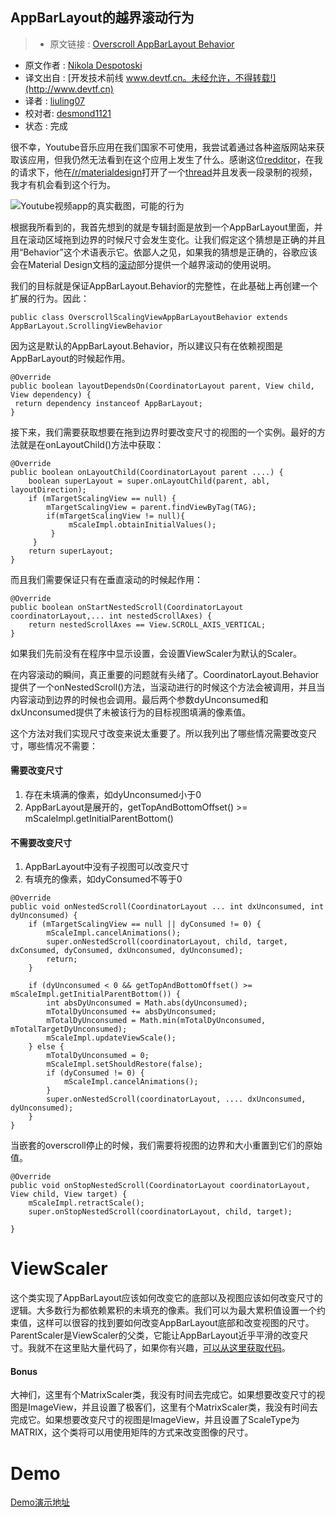 AppBarLayout的越界滚动行为
---

> * 原文链接 : [Overscroll AppBarLayout Behavior](https://medium.com/@nullthemall/overscroll-appbarlayout-behavior-e58f1ee2807#.gtmxsk7sw)
* 原文作者 : [Nikola Despotoski](https://medium.com/@nullthemall)
* 译文出自 : [开发技术前线 www.devtf.cn。未经允许，不得转载!](http://www.devtf.cn)
* 译者 : [liuling07](https://github.com/liuling07) 
* 校对者: [desmond1121](https://github.com/desmond1121)
* 状态 :  完成 

很不幸，Youtube音乐应用在我们国家不可使用，我尝试着通过各种盗版网站来获取该应用，但我仍然无法看到在这个应用上发生了什么。感谢这位[redditor](https://www.reddit.com/user/IanSan5653)，在我的请求下，他在[/r/materialdesign](https://www.reddit.com/r/materialdesign)打开了一个[thread](https://www.reddit.com/r/MaterialDesign/comments/3slct5/youtube_music_has_tons_of_animations_and/)并且发表一段录制的视频，我才有机会看到这个行为。

![Youtube视频app的真实截图，可能的行为](https://cdn-images-1.medium.com/max/1200/1*lEMS5RiBLGk3Q72FhXBwxA.gif)

根据我所看到的，我首先想到的就是专辑封面是放到一个AppBarLayout里面，并且在滚动区域拖到边界的时候尺寸会发生变化。让我们假定这个猜想是正确的并且用“Behavior”这个术语表示它。依鄙人之见，如果我的猜想是正确的，谷歌应该会在Material Design文档的[滚动](https://www.google.com/design/spec/patterns/scrolling-techniques.html)部分提供一个越界滚动的使用说明。

我们的目标就是保证AppBarLayout.Behavior的完整性，在此基础上再创建一个扩展的行为。因此：

```
public class OverscrollScalingViewAppBarLayoutBehavior extends AppBarLayout.ScrollingViewBehavior
```

因为这是默认的AppBarLayout.Behavior，所以建议只有在依赖视图是AppBarLayout的时候起作用。

```
@Override
public boolean layoutDependsOn(CoordinatorLayout parent, View child, View dependency) {
 return dependency instanceof AppBarLayout;
}
```

接下来，我们需要获取想要在拖到边界时要改变尺寸的视图的一个实例。最好的方法就是在onLayoutChild()方法中获取：


```
@Override
public boolean onLayoutChild(CoordinatorLayout parent ....) {
    boolean superLayout = super.onLayoutChild(parent, abl, layoutDirection);
    if (mTargetScalingView == null) {
        mTargetScalingView = parent.findViewByTag(TAG);
        if(mTargetScalingView != null){
             mScaleImpl.obtainInitialValues();
         }
     }
    return superLayout;
}
```

而且我们需要保证只有在垂直滚动的时候起作用：

```
@Override
public boolean onStartNestedScroll(CoordinatorLayout coordinatorLayout,... int nestedScrollAxes) {
    return nestedScrollAxes == View.SCROLL_AXIS_VERTICAL;
}
```

如果我们先前没有在程序中显示设置，会设置ViewScaler为默认的Scaler。

在内容滚动的瞬间，真正重要的问题就有头绪了。CoordinatorLayout.Behavior提供了一个onNestedScroll()方法，当滚动进行的时候这个方法会被调用，并且当内容滚动到边界的时候也会调用。最后两个参数dyUnconsumed和dxUnconsumed提供了未被该行为的目标视图填满的像素值。

这个方法对我们实现尺寸改变来说太重要了。所以我列出了哪些情况需要改变尺寸，哪些情况不需要：

#### 需要改变尺寸
1. 存在未填满的像素，如dyUnconsumed小于0  
2. AppBarLayout是展开的，getTopAndBottomOffset() >= mScaleImpl.getInitialParentBottom()

#### 不需要改变尺寸
1. AppBarLayout中没有子视图可以改变尺寸
2. 有填充的像素，如dyConsumed不等于0

```
@Override
public void onNestedScroll(CoordinatorLayout ... int dxUnconsumed, int dyUnconsumed) {
    if (mTargetScalingView == null || dyConsumed != 0) {
        mScaleImpl.cancelAnimations();
        super.onNestedScroll(coordinatorLayout, child, target, dxConsumed, dyConsumed, dxUnconsumed, dyUnconsumed);
        return;
    }

    if (dyUnconsumed < 0 && getTopAndBottomOffset() >= mScaleImpl.getInitialParentBottom()) {
        int absDyUnconsumed = Math.abs(dyUnconsumed);
        mTotalDyUnconsumed += absDyUnconsumed;
        mTotalDyUnconsumed = Math.min(mTotalDyUnconsumed, mTotalTargetDyUnconsumed);
        mScaleImpl.updateViewScale();
    } else {
        mTotalDyUnconsumed = 0;
        mScaleImpl.setShouldRestore(false);
        if (dyConsumed != 0) {
            mScaleImpl.cancelAnimations();
        }
        super.onNestedScroll(coordinatorLayout, .... dxUnconsumed, dyUnconsumed);
    }
}
```

当嵌套的overscroll停止的时候，我们需要将视图的边界和大小重置到它们的原始值。

```
@Override
public void onStopNestedScroll(CoordinatorLayout coordinatorLayout, View child, View target) {
    mScaleImpl.retractScale();
    super.onStopNestedScroll(coordinatorLayout, child, target);

}
```

# ViewScaler
这个类实现了AppBarLayout应该如何改变它的底部以及视图应该如何改变尺寸的逻辑。大多数行为都依赖累积的未填充的像素。我们可以为最大累积值设置一个约束值，这样可以很容的找到要如何改变AppBarLayout底部和改变视图的尺寸。ParentScaler是ViewScaler的父类，它能让AppBarLayout近乎平滑的改变尺寸。我就不在这里贴大量代码了，如果你有兴趣，[可以从这里获取代码](https://gist.github.com/NikolaDespotoski/7d6a019e5aafe60ebade)。

#### Bonus 
大神们，这里有个MatrixScaler类，我没有时间去完成它。如果想要改变尺寸的视图是ImageView，并且设置了极客们，这里有个MatrixScaler类，我没有时间去完成它。如果想要改变尺寸的视图是ImageView，并且设置了ScaleType为MATRIX，这个类将可以用使用矩阵的方式来改变图像的尺寸。  

# Demo
[Demo演示地址](https://youtu.be/2udXoC8AXSM)

